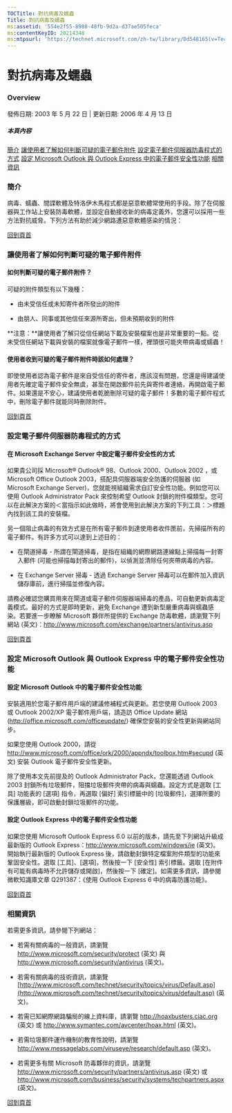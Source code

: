 ```yaml
---
TOCTitle: 對抗病毒及蠕蟲
Title: 對抗病毒及蠕蟲
ms:assetid: '554e2f55-8988-48fb-9d2a-d37ae505feca'
ms:contentKeyID: 20214348
ms:mtpsurl: 'https://technet.microsoft.com/zh-tw/library/Dd548165(v=TechNet.10)'
---
```


對抗病毒及蠕蟲
==============

### Overview

發佈日期: 2003 年 5 月 22 日 | 更新日期: 2006 年 4 月 13 日

##### 本頁內容

[](#eeaa)[簡介](#eeaa)
[](#edaa)[讓使用者了解如何判斷可疑的電子郵件附件](#edaa)
[](#ecaa)[設定電子郵件伺服器防毒程式的方式](#ecaa)
[](#ebaa)[設定 Microsoft Outlook 與 Outlook Express 中的電子郵件安全性功能](#ebaa)
[](#eaaa)[相關資訊](#eaaa)

### 簡介

病毒、蠕蟲、間諜軟體及特洛伊木馬程式都是惡意軟體常使用的手段。除了在伺服器與工作站上安裝防毒軟體，並設定自動接收新的病毒定義外，您還可以採用一些方法對抗威脅。下列方法有助於減少網路遭惡意軟體感染的情況：

[](#mainsection)[回到頁首](#mainsection)

### 讓使用者了解如何判斷可疑的電子郵件附件

#### 如何判斷可疑的電子郵件附件？

可疑的附件類型有以下幾種：

-   由未受信任或未知寄件者所發出的附件

-   由朋人、同事或其他信任來源所寄出，但未預期收到的附件

**注意：**讓使用者了解只從信任網站下載及安裝檔案也是非常重要的一點。從未受信任網站下載與安裝的檔案就像電子郵件一樣，裡頭很可能夾帶病毒或蠕蟲！

#### 使用者收到可疑的電子郵件附件時該如何處理？

即使使用者認為電子郵件是來自受信任的寄件者，應該沒有問題，您還是得建議使用者先確定電子郵件安全無虞，甚至在開啟郵件前先與寄件者連絡，再開啟電子郵件。如果還是不安心，建議使用者乾脆刪除可疑的電子郵件！多數的電子郵件程式中，刪除電子郵件就能同時刪除附件。

[](#mainsection)[回到頁首](#mainsection)

### 設定電子郵件伺服器防毒程式的方式

#### 在 Microsoft Exchange Server 中設定電子郵件安全性的方式

如果貴公司採 Microsoft® Outlook® 98、Outlook 2000、Outlook 2002 ，或 Microsoft Office Outlook 2003，搭配具伺服器端安全防護的伺服器 (如 Microsoft Exchange Server)，您就能視組織需求自訂安全性功能。例如您可以使用 Outlook Administrator Pack 來控制希望 Outlook 封鎖的附件檔類型。您可以在此解決方案的＜當指示如此做時，將會使用到此解決方案的下列工具：＞標題內找到該工具的安裝檔。

另一個阻止病毒的有效方式是在所有電子郵件到達使用者收件匣前，先掃描所有的電子郵件。有許多方式可以達到上述目的：

-   在閘道掃毒 - 所謂在閘道掃毒，是指在組織的網際網路連線點上掃描每一封寄入郵件 (可能也掃描每封寄出的郵件)，以偵測並清除任何夾帶病毒的內容。

-   在 Exchange Server 掃毒 - 透過 Exchange Server 掃毒可以在郵件加入資訊儲存庫前，進行掃描並修復內容。

請務必確認您購買用來在閘道或電子郵件伺服器端掃毒的產品，可自動更新病毒定義模式。最好的方式是即時更新，避免 Exchange 遭到新型嚴重病毒與蠕蟲感染。若要進一步瞭解 Microsoft 夥伴所提供的 Exchange 防毒軟體，請瀏覽下列網站 (英文)：<http://www.microsoft.com/exchange/partners/antivirus.asp>

[](#mainsection)[回到頁首](#mainsection)

### 設定 Microsoft Outlook 與 Outlook Express 中的電子郵件安全性功能

#### 設定 Microsoft Outlook 中的電子郵件安全性功能

安裝適用於您電子郵件用戶端的建議修補程式與更新。若您使用 Outlook 2003 或 Outlook 2002/XP 電子郵件用戶端，請造訪 Office Update 網站 (<http://office.microsoft.com/officeupdate/>) 確保您安裝的安全性更新與網站同步。

如果您使用 Outlook 2000，請從 <http://www.microsoft.com/office/ork/2000/appndx/toolbox.htm#secupd> (英文) 安裝 Outlook 電子郵件安全性更新。

除了使用本文先前提及的 Outlook Administrator Pack，您還能透過 Outlook 2003 封鎖所有垃圾郵件，阻擋垃圾郵件夾帶的病毒與蠕蟲。設定方式是選取 \[工具\] 功能表的 \[選項\] 指令，再選取 \[偏好\] 索引標籤中的 \[垃圾郵件\]，選擇所要的保護層級，即可啟動封鎖垃圾郵件的功能。

#### 設定 Outlook Express 中的電子郵件安全性功能

如果您使用 Microsoft Outlook Express 6.0 以前的版本，請先至下列網站升級成最新版的 Outlook Express：<http://www.microsoft.com/windows/ie> (英文)。開始執行最新版的 Outlook Express 後，請啟動封鎖特定檔案附件類型的功能來鞏固安全性。選取 \[工具\]、\[選項\]，然後按一下 \[安全性\] 索引標籤。選取 \[在附件有可能有病毒時不允許儲存或開啟\]，然後按一下 \[確定\]。如需更多資訊，請參閱微軟知識庫文章 Q291387：《使用 Outlook Express 6 中的病毒防護功能》。

[](#mainsection)[回到頁首](#mainsection)

### 相關資訊

若需更多資訊，請參閱下列網站：

-   若需有關病毒的一般資訊，請瀏覽 <http://www.microsoft.com/security/protect> (英文) 與 <http://www.microsoft.com/security/antivirus> (英文)。

-   若需有關病毒的技術資訊，請瀏覽 [http://www.microsoft.com/technet/security/topics/virus/Default.asp](http://www.microsoft.com/technet/security/topics/virus/default.asp) (英文)。

-   若需已知網際網路騙局的線上資料庫，請瀏覽 <http://hoaxbusters.ciac.org> (英文) 或 <http://www.symantec.com/avcenter/hoax.html> (英文)。

-   若需垃圾郵件運作機制的教育性說明，請瀏覽 <http://www.messagelabs.com/viruseye/research/default.asp> (英文)。

-   若需更多有關 Microsoft 防毒夥伴的資訊，請瀏覽 <http://www.microsoft.com/security/partners/antivirus.asp> (英文) 或 <http://www.microsoft.com/business/security/systems/techpartners.aspx> (英文)。

[](#mainsection)[回到頁首](#mainsection)

